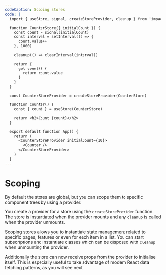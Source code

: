 ```yaml
---
codeCaption: Scoping stores
code: |
  import { useStore, signal, createStoreProvider, cleanup } from 'impact-react'

  function CounterStore({ initialCount }) {
    const count = signal(initialCount)
    const interval = setInterval(() => {
      count.value++
    }, 1000)

    cleanup(() => clearInterval(interval))

    return {
      get count() {
        return count.value
      }
    }
  }

  const CounterStoreProvider = createStoreProvider(CounterStore)

  function Counter() {
    const { count } = useStore(CounterStore)

    return <h2>Count {count}</h2>
  }

  export default function App() {
    return (
      <CounterStoreProvider initialCount={10}>
        <Counter />
      </CounterStoreProvider>
    )
  }
---
```


# Scoping

By default the stores are global, but you can scope them to specific component trees by using a provider.

You create a provider for a store using the `createStoreProvider` function. The store is instantiated when the provider mounts and any `cleanup` is called when the provider unmounts.

Scoping stores allows you to instantiate state management related to specific pages, features or even for each item in a list. You can start subscriptions and instantiate classes which can be disposed with `cleanup` when unmounting the provider.

Additionally the store can now receive props from the provider to initialise itself. This is especially useful to take advantage of modern React data fetching patterns, as you will see next.

<ClientOnly>
 <Playground />
</ClientOnly>